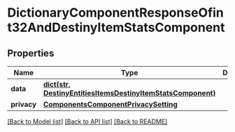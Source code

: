 # DictionaryComponentResponseOfint32AndDestinyItemStatsComponent

## Properties
Name | Type | Description | Notes
------------ | ------------- | ------------- | -------------
**data** | [**dict(str, DestinyEntitiesItemsDestinyItemStatsComponent)**](DestinyEntitiesItemsDestinyItemStatsComponent.md) |  | [optional] 
**privacy** | [**ComponentsComponentPrivacySetting**](ComponentsComponentPrivacySetting.md) |  | [optional] 

[[Back to Model list]](../README.md#documentation-for-models) [[Back to API list]](../README.md#documentation-for-api-endpoints) [[Back to README]](../README.md)


